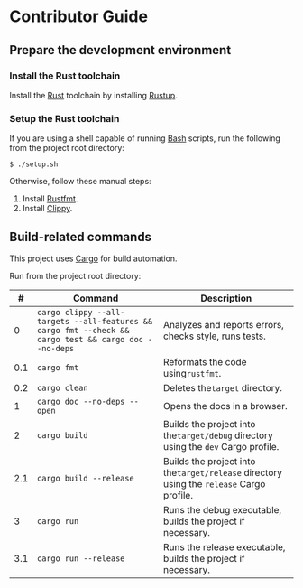 # Contributor Guide

## Prepare the development environment

### Install the Rust toolchain

Install the [Rust](https://www.rust-lang.org/) toolchain
by installing [Rustup](https://www.rust-lang.org/tools/install).

### Setup the Rust toolchain

If you are using a shell capable of running
[Bash](https://www.gnu.org/software/bash/) scripts,
run the following from the project root directory:

```shell
$ ./setup.sh
```

Otherwise, follow these manual steps:

1. Install [Rustfmt](https://github.com/rust-lang/rustfmt).
2. Install [Clippy](https://github.com/rust-lang/rust-clippy).

## Build-related commands

This project uses [Cargo](https://doc.rust-lang.org/cargo/index.html) for build automation.

Run from the project root directory:

| #   | Command                                                                                               | Description                                                                              |
|-----|-------------------------------------------------------------------------------------------------------|------------------------------------------------------------------------------------------|
| 0   | `cargo clippy --all-targets --all-features && cargo fmt --check && cargo test && cargo doc --no-deps` | Analyzes and reports errors, checks style, runs tests.                                   |
| 0.1 | `cargo fmt`                                                                                           | Reformats the code using`rustfmt`.                                                       |
| 0.2 | `cargo clean`                                                                                         | Deletes the`target` directory.                                                           |
| 1   | `cargo doc --no-deps --open`                                                                          | Opens the docs in a browser.                                                             |
| 2   | `cargo build`                                                                                         | Builds the project into the`target/debug` directory using the `dev` Cargo profile.       |
| 2.1 | `cargo build --release`                                                                               | Builds the project into the`target/release` directory using the `release` Cargo profile. |
| 3   | `cargo run`                                                                                           | Runs the debug executable, builds the project if necessary.                              |
| 3.1 | `cargo run --release`                                                                                 | Runs the release executable, builds the project if necessary.                            |
